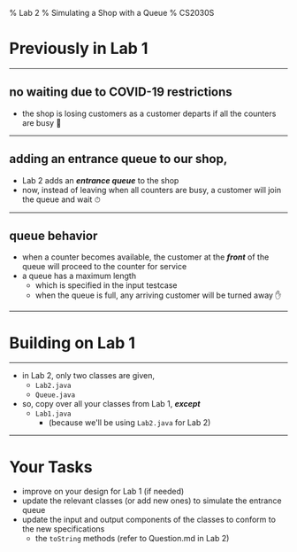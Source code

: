 % Lab 2
% Simulating a Shop with a Queue
% CS2030S

# Previously in Lab 1

---

## no waiting due to COVID-19 restrictions
- the shop is losing customers as a customer departs if all the counters are busy 💸

---

## adding an entrance queue to our shop,
- Lab 2 adds an ***entrance queue*** to the shop
- now, instead of leaving when all counters are busy, a customer will join the queue and wait ⏱

---

## queue behavior
- when a counter becomes available, the customer at the ***front*** of the queue will proceed to the counter for service
- a queue has a maximum length
	- which is specified in the input testcase
	- when the queue is full, any arriving customer will be turned away ✋

---

# Building on Lab 1

---

- in Lab 2, only two classes are given,
	- `Lab2.java`
	- `Queue.java`
- so, copy over all your classes from Lab 1, ***except***
	- `Lab1.java` 
		- (because we'll be using `Lab2.java` for Lab 2)

---	

# Your Tasks
- improve on your design for Lab 1 (if needed)
- update the relevant classes (or add new ones) to simulate the entrance queue
- update the input and output components of the classes to conform to the new specifications
	- the `toString` methods (refer to Question.md in Lab 2)